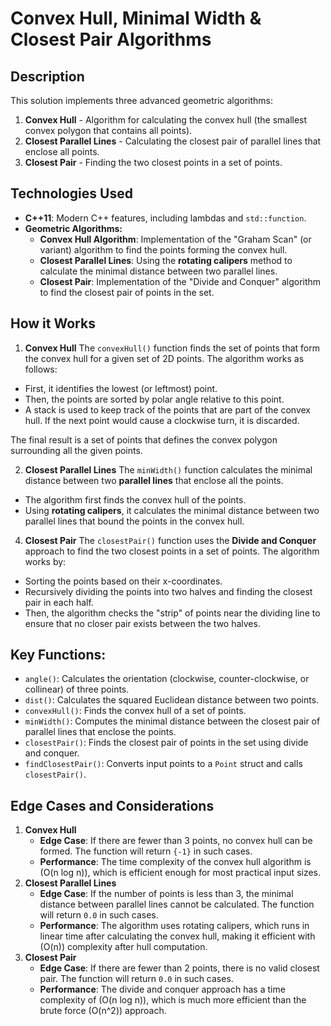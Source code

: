 # Convex Hull, Minimal Width & Closest Pair Algorithms

## Description

This solution implements three advanced geometric algorithms:
1. **Convex Hull** - Algorithm for calculating the convex hull (the smallest convex polygon that contains all points).
2. **Closest Parallel Lines** - Calculating the closest pair of parallel lines that enclose all points.
3. **Closest Pair** - Finding the two closest points in a set of points.

## Technologies Used
- **C++11**: Modern C++ features, including lambdas and `std::function`.
- **Geometric Algorithms:**
  - **Convex Hull Algorithm**: Implementation of the "Graham Scan" (or variant) algorithm to find the points forming the convex hull.
  - **Closest Parallel Lines**: Using the **rotating calipers** method to calculate the minimal distance between two parallel lines.
  - **Closest Pair**: Implementation of the "Divide and Conquer" algorithm to find the closest pair of points in the set.
 
## How it Works
1. **Convex Hull**
The `convexHull()` function finds the set of points that form the convex hull for a given set of 2D points. The algorithm works as follows:
- First, it identifies the lowest (or leftmost) point.
- Then, the points are sorted by polar angle relative to this point.
- A stack is used to keep track of the points that are part of the convex hull. If the next point would cause a clockwise turn, it is discarded.

The final result is a set of points that defines the convex polygon surrounding all the given points.

2. **Closest Parallel Lines**
The `minWidth()` function calculates the minimal distance between two **parallel lines** that enclose all the points.
- The algorithm first finds the convex hull of the points.
- Using **rotating calipers**, it calculates the minimal distance between two parallel lines that bound the points in the convex hull.

4. **Closest Pair**
The `closestPair()` function uses the **Divide and Conquer** approach to find the two closest points in a set of points. The algorithm works by:
- Sorting the points based on their x-coordinates.
- Recursively dividing the points into two halves and finding the closest pair in each half.
- Then, the algorithm checks the "strip" of points near the dividing line to ensure that no closer pair exists between the two halves.

## Key Functions:
- `angle()`: Calculates the orientation (clockwise, counter-clockwise, or collinear) of three points.
- `dist()`: Calculates the squared Euclidean distance between two points.
- `convexHull()`: Finds the convex hull of a set of points.
- `minWidth()`: Computes the minimal distance between the closest pair of parallel lines that enclose the points.
- `closestPair()`: Finds the closest pair of points in the set using divide and conquer.
- `findClosestPair()`: Converts input points to a `Point` struct and calls `closestPair()`.


## Edge Cases and Considerations
1. **Convex Hull**
   - **Edge Case**: If there are fewer than 3 points, no convex hull can be formed. The function will return `{-1}` in such cases.
   - **Performance**: The time complexity of the convex hull algorithm is \(O(n log n)\), which is efficient enough for most practical input sizes.
2. **Closest Parallel Lines**
   - **Edge Case**: If the number of points is less than 3, the minimal distance between parallel lines cannot be calculated. The function will return `0.0` in such cases.
   - **Performance**: The algorithm uses rotating calipers, which runs in linear time after calculating the convex hull, making it efficient with \(O(n)\) complexity after hull computation.
3. **Closest Pair**
   - **Edge Case**: If there are fewer than 2 points, there is no valid closest pair. The function will return `0.0` in such cases.
   - **Performance**: The divide and conquer approach has a time complexity of \(O(n log n)\), which is much more efficient than the brute force \(O(n^2)\) approach.
